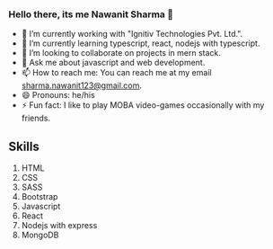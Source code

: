 ### Hello there, its me Nawanit Sharma 👋

- 🔭 I’m currently working with "Ignitiv Technologies Pvt. Ltd.".
- 🌱 I’m currently learning typescript, react, nodejs with typescript.
- 👯 I’m looking to collaborate on projects in mern stack.
- 💬 Ask me about javascript and web development.
- 📫 How to reach me: You can reach me at my email sharma.nawanit123@gmail.com.
- 😄 Pronouns: he/his
- ⚡ Fun fact: I like to play MOBA video-games occasionally with my friends.


## Skills
1. HTML
2. CSS
3. SASS
4. Bootstrap
5. Javascript
6. React
7. Nodejs with express
8. MongoDB
